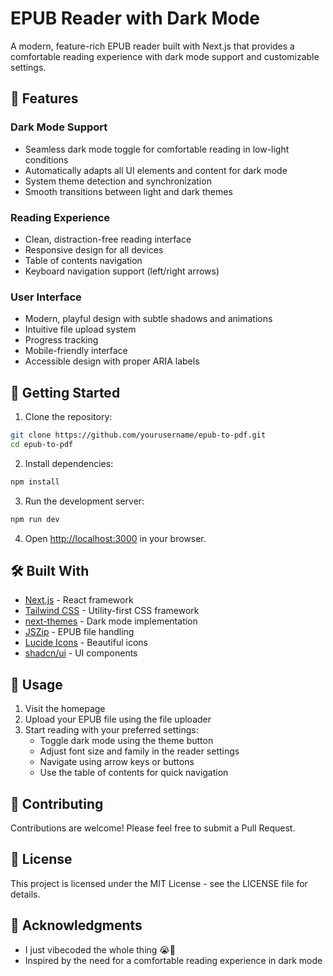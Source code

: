 # EPUB Reader with Dark Mode

A modern, feature-rich EPUB reader built with Next.js that provides a comfortable reading experience with dark mode support and customizable settings.

## 🌟 Features

### Dark Mode Support
- Seamless dark mode toggle for comfortable reading in low-light conditions
- Automatically adapts all UI elements and content for dark mode
- System theme detection and synchronization
- Smooth transitions between light and dark themes

### Reading Experience
- Clean, distraction-free reading interface
- Responsive design for all devices
- Table of contents navigation
- Keyboard navigation support (left/right arrows)

### User Interface
- Modern, playful design with subtle shadows and animations
- Intuitive file upload system
- Progress tracking
- Mobile-friendly interface
- Accessible design with proper ARIA labels

## 🚀 Getting Started

1. Clone the repository:
```bash
git clone https://github.com/yourusername/epub-to-pdf.git
cd epub-to-pdf
```

2. Install dependencies:
```bash
npm install
```

3. Run the development server:
```bash
npm run dev
```

4. Open [http://localhost:3000](http://localhost:3000) in your browser.

## 🛠️ Built With

- [Next.js](https://nextjs.org/) - React framework
- [Tailwind CSS](https://tailwindcss.com/) - Utility-first CSS framework
- [next-themes](https://github.com/pacocoursey/next-themes) - Dark mode implementation
- [JSZip](https://github.com/Stuk/jszip) - EPUB file handling
- [Lucide Icons](https://lucide.dev/) - Beautiful icons
- [shadcn/ui](https://ui.shadcn.com/) - UI components

## 📖 Usage

1. Visit the homepage
2. Upload your EPUB file using the file uploader
3. Start reading with your preferred settings:
   - Toggle dark mode using the theme button
   - Adjust font size and family in the reader settings
   - Navigate using arrow keys or buttons
   - Use the table of contents for quick navigation

## 🤝 Contributing

Contributions are welcome! Please feel free to submit a Pull Request.

## 📄 License

This project is licensed under the MIT License - see the LICENSE file for details.

## 🙏 Acknowledgments

- I just vibecoded the whole thing 😭🙏
- Inspired by the need for a comfortable reading experience in dark mode 